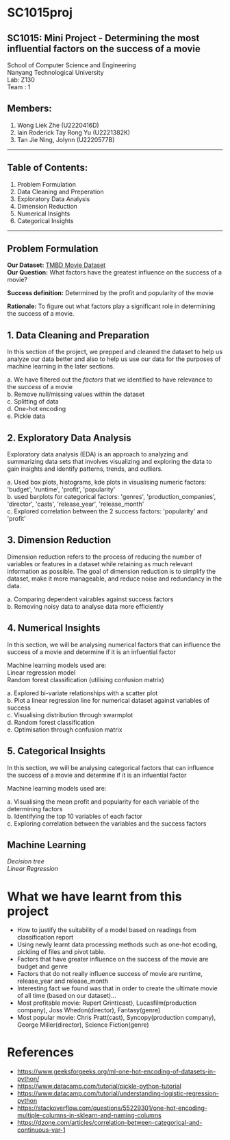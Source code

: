 # SC1015proj

## SC1015: Mini Project - Determining the most influential factors on the success of a movie

School of Computer Science and Engineering<br>
Nanyang Technological University<br>
Lab: Z130<br>
Team : 1<br>

## Members:

1. Wong Liek Zhe (U2220416D)
2. Iain Roderick Tay Rong Yu (U2221382K)
3. Tan Jie Ning, Jolynn (U2220577B)

---


## Table of Contents:
1. Problem Formulation<br>
2. Data Cleaning and Preperation<br>
3. Exploratory Data Analysis<br>
4. Dimension Reduction<br>
5. Numerical Insights<br>
6. Categorical Insights<br>


---

## Problem Formulation
**Our Dataset:** [TMBD Movie Dataset](https://www.kaggle.com/datasets/successikuku/tmbd-movie-dataset)<br>
**Our Question:** What factors have the greatest influence on the success of a movie?<br>

**Success definition:** Determined by the profit and popularity of the movie<br>

**Rationale:** To figure out what factors play a significant role in determining the success of a movie.<br>


## 1. Data Cleaning and Preparation
In this section of the project, we prepped and cleaned the dataset to help us analyze our data better and also to help us use our data for the purposes of machine learning in the later sections.<br>

a. We have filtered out the *factors* that we identified to have relevance to the *success* of a movie <br>
b. Remove null/missing values within the dataset<br>
c. Splitting of data <br>
d. One-hot encoding<br>
e. Pickle data<br>


## 2. Exploratory Data Analysis
Exploratory data analysis (EDA) is an approach to analyzing and summarizing data sets that involves visualizing and exploring the data to gain insights and identify patterns, trends, and outliers.<br>

a. Used box plots, histograms, kde plots in visualising numeric factors: 'budget', 'runtime', 'profit', 'popularity'<br>
b. used barplots for categorical factors: 'genres', 'production_companies', 'director', 'casts', 'release_year', 'release_month'<br>
c. Explored correlation between the 2 success factors: 'popularity' and 'profit'<br>


## 3. Dimension Reduction
Dimension reduction refers to the process of reducing the number of variables or features in a dataset while retaining as much relevant information as possible. The goal of dimension reduction is to simplify the dataset, make it more manageable, and reduce noise and redundancy in the data.<br>

a. Comparing dependent vairables against success factors<br>
b. Removing noisy data to analyse data more efficiently<br>

## 4. Numerical Insights
In this section, we will be analysing numerical factors that can influence the success of a movie and determine if it is an infuential factor <br>

Machine learning models used are:<br>
Linear regression model <br>
Random forest classification (utilising confusion matrix)<br>

a. Explored bi-variate relationships with a scatter plot <br>
b. Plot a linear regression line for numerical dataset against variables of success <br>
c. Visualising distribution through swarmplot <br>
d. Random forest classification <br>
e. Optimisation through confusion matrix <br>

## 5. Categorical Insights
In this section, we will be analysing categorical factors that can influence the success of a movie and determine if it is an infuential factor <br>

Machine learning models used are:<br>

a. Visualising the mean profit and popularity for each variable of the determining factors<br>
b. Identifying the top 10 variables of each factor<br>
c. Exploring correlation between the variables and the success factors<br>


## Machine Learning
*Decision tree*<br>
*Linear Regression*<br>


# What we have learnt from this project
- How to justify the suitability of a model based on readings from classification report
- Using newly learnt data processing methods such as one-hot ecoding, pickling of files and pivot table.
- Factors that have greater influence on the success of the movie are budget and genre
- Factors that do not really influence success of movie are runtime, release_year and release_month
- Interesting fact we found was that in order to create the ultimate movie of all time (based on our dataset)...
- Most profitable movie: Rupert Grint(cast), Lucasfilm(production company), Joss Whedon(director), Fantasy(genre)
- Most popular movie: Chris Pratt(cast), Syncopy(production company), George Miller(director), Science Fiction(genre)



# References
- https://www.geeksforgeeks.org/ml-one-hot-encoding-of-datasets-in-python/
- https://www.datacamp.com/tutorial/pickle-python-tutorial
- https://www.datacamp.com/tutorial/understanding-logistic-regression-python 
- https://stackoverflow.com/questions/55229301/one-hot-encoding-multiple-columns-in-sklearn-and-naming-columns 
- https://dzone.com/articles/correlation-between-categorical-and-continuous-var-1 





    

